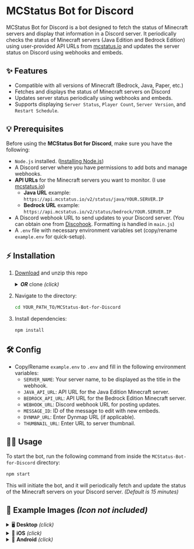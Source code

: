 # MCStatus Bot for Discord

MCStatus Bot for Discord is a bot designed to fetch the status of Minecraft servers and display that information in a Discord server. It periodically checks the status of Minecraft servers (Java Edition and Bedrock Edition) using user-provided API URLs from [mcstatus.io](https://mcstatus.io) and updates the server status on Discord using webhooks and embeds.

## ✨ Features

- Compatible with all versions of Minecraft (Bedrock, Java, Paper, etc.)
- Fetches and displays the status of Minecraft servers on Discord
- Updates server status periodically using webhooks and embeds.
- Supports displaying `Server Status`, `Player Count`, `Server Version`, and `Restart Schedule`.

## 💡 Prerequisites

Before using the **MCStatus Bot for Discord**, make sure you have the following:

- `Node.js` installed. ([Installing Node.js](https://discordjs.guide/preparations/#installing-node-js))
- A Discord server where you have permissions to add bots and manage webhooks.
- **API URLs** for the Minecraft servers you want to monitor. (I use [mcstatus.io](https://mcstatus.io))
  - **Java URL** example: `https://api.mcstatus.io/v2/status/java/YOUR.SERVER.IP`
  - **Bedrock URL** example: `https://api.mcstatus.io/v2/status/bedrock/YOUR.SERVER.IP`
- A Discord webhook URL to send updates to your Discord server. (You can obtain one from [Discohook](https://discohook.org/). Formatting is handled in `main.js`)
- A `.env` file with necessary environment variables set (copy/rename `example.env` for quick-setup).

## ⚡️ Installation

1. [Download](https://github.com/NotYourAverageGamer/MCStatus-Bot-for-Discord/archive/refs/heads/main.zip) and unzip this repo
   <details>
   <summary><b><i>OR</b></i> clone<i> (click)</i></summary>

      ```bash
      git clone https://github.com/NotYourAverageGamer/MCStatus-Bot-for-Discord.git
      ``` 

   </details>

2. Navigate to the directory:

   ```bash
   cd YOUR_PATH_TO/MCStatus-Bot-for-Discord
   ```

3. Install dependencies:

   ```bash
   npm install
   ```

## 🛠️ Config

- Copy/Rename `example.env` to `.env` and fill in the following environment variables:
   - `SERVER_NAME`: Your server name, to be displayed as the title in the webhook.
   - `JAVA_API_URL`: API URL for the Java Edition Minecraft server.
   - `BEDROCK_API_URL`: API URL for the Bedrock Edition Minecraft server.
   - `WEBHOOK_URL`: Discord webhook URL for posting updates.
   - `MESSAGE_ID`: ID of the message to edit with new embeds.
   - `DYNMAP_URL`: Enter Dynmap URL (if applicable).
   - `THUMBNAIL_URL`: Enter URL to server thumbnail.

## 🧑‍💻 Usage

To start the bot, run the following command from inside the `MCStatus-Bot-for-Discord` directory:

```bash
npm start
```

This will initiate the bot, and it will periodically fetch and update the status of the Minecraft servers on your Discord server. _(Default is 15 minutes)_

## 📸 Example Images _(Icon not included)_

<details>
<summary>🖥️ <b>Desktop</b><i> (click)</i></summary>
<br>
<img src="https://raw.githubusercontent.com/NotYourAverageGamer/MCStatus-Bot-for-Discord/main/screenshots/desktop.png"/>
</details>

<details>
<summary>🍎 <b>iOS</b><i> (click)</i></summary>
<br>
<img src="https://raw.githubusercontent.com/NotYourAverageGamer/MCStatus-Bot-for-Discord/main/screenshots/ios.png"/>
</details>

<details>
<summary>🤖 <b>Android</b><i> (click)</i></summary>
<br>
<img src="https://raw.githubusercontent.com/NotYourAverageGamer/MCStatus-Bot-for-Discord/main/screenshots/android.png"/>
</details>
